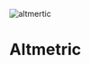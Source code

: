 
![altmertic](https://github.com/siddhantprateek/Altmetric/assets/43869046/fd73f2f1-0398-4fec-84b8-877b4fb18c50)

# Altmetric
